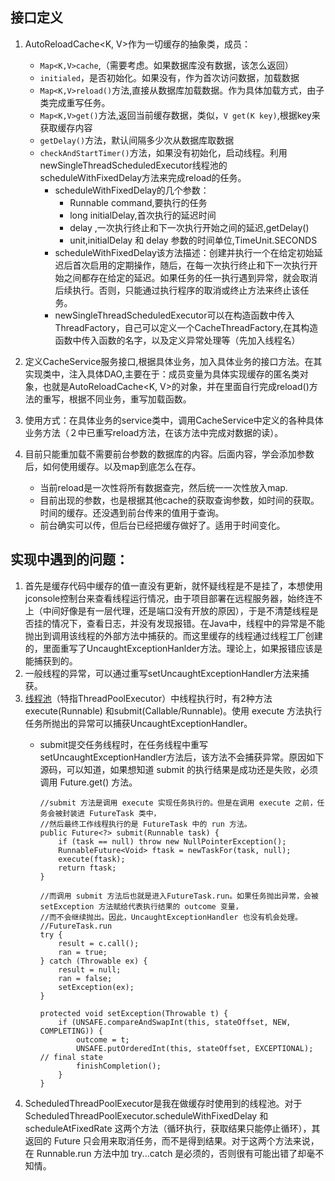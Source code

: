 ## 接口定义
1. AutoReloadCache<K, V>作为一切缓存的抽象类，成员：
   - `Map<K,V>cache`,（需要考虑。如果数据库没有数据，该怎么返回）
   - `initialed`，是否初始化。如果没有，作为首次访问数据，加载数据
   - `Map<K,V>reload()`方法,直接从数据库加载数据。作为具体加载方式，由子类完成重写任务。
   - `Map<K,V>get()`方法,返回当前缓存数据，类似，`V get(K key)`,根据key来获取缓存内容
   - `getDelay()`方法，默认间隔多少次从数据库取数据
   - `checkAndStartTimer()`方法，如果没有初始化，启动线程。利用newSingleThreadScheduledExecutor线程池的scheduleWithFixedDelay方法来完成reload的任务。
      - scheduleWithFixedDelay的几个参数：
        - Runnable command,要执行的任务
        - long initialDelay,首次执行的延迟时间
        - delay ,一次执行终止和下一次执行开始之间的延迟,getDelay()
        - unit,initialDelay 和 delay 参数的时间单位,TimeUnit.SECONDS
      - scheduleWithFixedDelay该方法描述：创建并执行一个在给定初始延迟后首次启用的定期操作，随后，在每一次执行终止和下一次执行开始之间都存在给定的延迟。如果任务的任一执行遇到异常，就会取消后续执行。否则，只能通过执行程序的取消或终止方法来终止该任务。
      - newSingleThreadScheduledExecutor可以在构造函数中传入ThreadFactory，自己可以定义一个CacheThreadFactory,在其构造函数中传入函数的名字，以及定义异常处理等（先加入线程名）
      
2. 定义CacheService服务接口,根据具体业务，加入具体业务的接口方法。在其实现类中，注入具体DAO,主要在于：成员变量为具体实现缓存的匿名类对象，也就是AutoReloadCache<K, V>的对象，并在里面自行完成reload()方法的重写，根据不同业务，重写加载函数。
3. 使用方式：在具体业务的service类中，调用CacheService中定义的各种具体业务方法（２中已重写reload方法，在该方法中完成对数据的读）。
4. 目前只能重加载不需要前台参数的数据库的内容。后面内容，学会添加参数后，如何使用缓存。以及map到底怎么在存。
   - 当前reload是一次性将所有数据查完，然后统一一次性放入map.
   - 目前出现的参数，也是根据其他cache的获取查询参数，如时间的获取。时间的缓存。还没遇到前台传来的值用于查询。
   - 前台确实可以传，但后台已经把缓存做好了。适用于时间变化。


## 实现中遇到的问题：
1. 首先是缓存代码中缓存的值一直没有更新，就怀疑线程是不是挂了，本想使用jconsole控制台来查看线程运行情况，由于项目部署在远程服务器，始终连不上（中间好像是有一层代理，还是端口没有开放的原因），于是不清楚线程是否挂的情况下，查看日志，并没有发现报错。在Java中，线程中的异常是不能抛出到调用该线程的外部方法中捕获的。而这里缓存的线程通过线程工厂创建的，里面重写了UncaughtExceptionHanlder方法。理论上，如果报错应该是能捕获到的。
1. 一般线程的异常，可以通过重写setUncaughtExceptionHandler方法来捕获。
2. [线程池](https://www.jianshu.com/p/281958d20b04)（特指ThreadPoolExecutor）中线程执行时，有2种方法execute(Runnable) 和submit(Callable/Runnable)。使用 execute 方法执行任务所抛出的异常可以捕获UncaughtExceptionHandler。
   - submit提交任务线程时，在任务线程中重写setUncaughtExceptionHandler方法后，该方法不会捕获异常。原因如下源码，可以知道，如果想知道 submit 的执行结果是成功还是失败，必须调用 Future.get() 方法。
   
         //submit 方法是调用 execute 实现任务执行的。但是在调用 execute 之前，任务会被封装进 FutureTask 类中，
         //然后最终工作线程执行的是 FutureTask 中的 run 方法。
         public Future<?> submit(Runnable task) {
             if (task == null) throw new NullPointerException();
             RunnableFuture<Void> ftask = newTaskFor(task, null);
             execute(ftask);
             return ftask;
         }
         
         //而调用 submit 方法后也就是进入FutureTask.run。如果任务抛出异常，会被 setException 方法赋给代表执行结果的 outcome 变量，
         //而不会继续抛出。因此，UncaughtExceptionHandler 也没有机会处理。
         //FutureTask.run
         try {
             result = c.call();
             ran = true;
         } catch (Throwable ex) {
             result = null;
             ran = false;
             setException(ex);
         }

         protected void setException(Throwable t) {
             if (UNSAFE.compareAndSwapInt(this, stateOffset, NEW, COMPLETING)) {
                 outcome = t;
                 UNSAFE.putOrderedInt(this, stateOffset, EXCEPTIONAL); // final state
                 finishCompletion();
             }
         }
3. ScheduledThreadPoolExecutor是我在做缓存时使用到的线程池。对于 ScheduledThreadPoolExecutor.scheduleWithFixedDelay 和 scheduleAtFixedRate 这两个方法（循环执行，获取结果只能停止循环），其返回的 Future 只会用来取消任务，而不是得到结果。对于这两个方法来说，在 Runnable.run 方法中加 try...catch 是必须的，否则很有可能出错了却毫不知情。 
